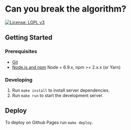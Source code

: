 # Can you break the algorithm?

[![License: LGPL v3](https://img.shields.io/badge/License-LGPL%20v3-blue.svg)](http://www.gnu.org/licenses/lgpl-3.0)

## Getting Started

### Prerequisites

- [Git](https://git-scm.com/)
- [Node.js and npm](nodejs.org) Node = 6.9.x, npm >= 2.x.x (or Yarn)

### Developing

1. Run `make install` to install server dependencies.
1. Run `make run` to start the development server.

## Deploy

To deploy on Github Pages run `make deploy`.
